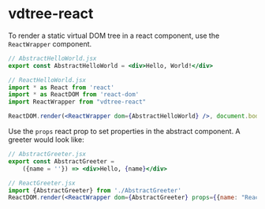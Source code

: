 # vdtree-react

To render a static virtual DOM tree in a react component, use the `ReactWrapper` component.

```jsx
// AbstractHelloWorld.jsx
export const AbstractHelloWorld = <div>Hello, World!</div>

// ReactHelloWorld.jsx
import * as React from 'react'
import * as ReactDOM from 'react-dom'
import ReactWrapper from "vdtree-react"

ReactDOM.render(<ReactWrapper dom={AbstractHelloWorld} />, document.body)
```

Use the `props` react prop to set properties in the abstract component. A greeter would look like:

```jsx
// AbstractGreeter.jsx
export const AbstractGreeter =
    ({name = ''}) => <div>Hello, {name}</div>

// ReactGreeter.jsx
import {AbstractGreeter} from './AbstractGreeter'
ReactDOM.render(<ReactWrapper dom={AbstractGreeter} props={{name: "React"}}/>, document.body)
```